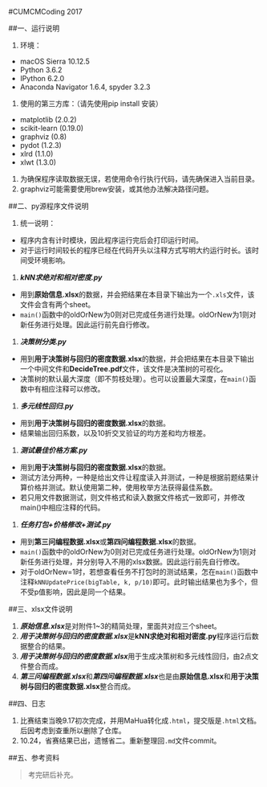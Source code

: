 #CUMCMCoding 2017

##一、运行说明
1. 环境：
 + macOS Sierra 10.12.5
 + Python 3.6.2
 + IPython 6.2.0
 + Anaconda Navigator 1.6.4, spyder 3.2.3
1. 使用的第三方库：（请先使用pip install 安装）
 + matplotlib (2.0.2)
 + scikit-learn (0.19.0)
 + graphviz (0.8)
 + pydot (1.2.3)
 + xlrd (1.1.0)
 + xlwt (1.3.0)
1. 为确保程序读取数据无误，若使用命令行执行代码，请先确保进入当前目录。
1. graphviz可能需要使用brew安装，或其他办法解决路径问题。

##二、py源程序文件说明

1. 统一说明：
 + 程序内含有计时模块，因此程序运行完后会打印运行时间。
 + 对于运行时间较长的程序已经在代码开头以注释方式写明大约运行时长。该时间受环境影响。
1. ***kNN求绝对和相对密度.py***
 + 用到**原始信息.xlsx**的数据，并会把结果在本目录下输出为一个```.xls```文件，该文件会含有两个sheet。
 + ```main()```函数中的oldOrNew为0则对已完成任务进行处理。oldOrNew为1则对新任务进行处理。因此运行前先自行修改。
1. ***决策树分类.py***
 + 用到**用于决策树与回归的密度数据.xlsx**的数据，并会把结果在本目录下输出一个中间文件和**DecideTree.pdf**文件，该文件是决策树的可视化。
 + 决策树的默认最大深度（即不剪枝处理）。也可以设置最大深度，在```main()```函数中有相应注释可以修改。
1. ***多元线性回归.py***
 + 用到**用于决策树与回归的密度数据.xlsx**的数据。
 + 结果输出回归系数，以及10折交叉验证的均方差和均方根差。
1. ***测试最佳价格方案.py***
 + 用到**用于决策树与回归的密度数据.xlsx**的数据。
 + 测试方法分两种，一种是给出文件让程度读入并测试，一种是根据前题结果计算价格并测试。默认使用第二种，使用枚举方法获得最佳系数。
 + 若只用文件数据测试，则文件格式和读入数据文件格式一致即可，并修改main()中相应注释的代码。
1. ***任务打包+价格修改+测试.py***
 + 用到**第三问编程数据.xlsx**或**第四问编程数据.xlsx**的数据。
 + ```main()```函数中的oldOrNew为0则对已完成任务进行处理。oldOrNew为1则对新任务进行处理，并分别导入不用的xlsx数据。因此运行前先自行修改。
 + 对于oldOrNew=1时，若想查看任务不打包时的测试结果，怎在```main()```函数中注释```kNNUpdatePrice(bigTable, k, p/10)```即可。此时输出结果也为多个，但不受p值影响，因此是同一个结果。

##三、xlsx文件说明
1. ***原始信息.xlsx***是对附件1~3的精简处理，里面共对应三个sheet。
1. ***用于决策树与回归的密度数据.xlsx***是**kNN求绝对和相对密度.py**程序运行后数据整合的结果。
1. ***用于决策树与回归的密度数据.xlsx***用于生成决策树和多元线性回归，由2点文件整合而成。
1. ***第三问编程数据.xlsx***和***第四问编程数据.xlsx***也是由**原始信息.xlsx**和**用于决策树与回归的密度数据.xlsx**整合而成。

##四、日志
1. 比赛结束当晚9.17初次完成，并用MaHua转化成```.html```，提交版是```.html```文档。后因考虑到查重所以删除了仓库。
2. 10.24，省赛结果已出，遗憾省二。重新整理回```.md```文件commit。

##五、参考资料
>考完研后补充。